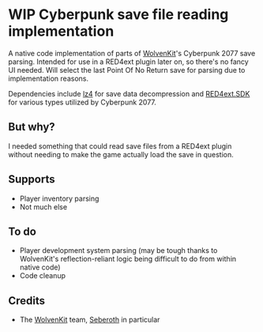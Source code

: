 # WIP Cyberpunk save file reading implementation

A native code implementation of parts of [WolvenKit](https://github.com/WolvenKit/WolvenKit)'s Cyberpunk 2077 save parsing. Intended for use in a RED4ext plugin later on, so there's no fancy UI needed. Will select the last Point Of No Return save for parsing due to implementation reasons.

Dependencies include [lz4](https://github.com/lz4/lz4) for save data decompression and [RED4ext.SDK](https://github.com/WopsS/RED4ext.SDK/tree/master) for various types utilized by Cyberpunk 2077.

## But why?

I needed something that could read save files from a RED4ext plugin without needing to make the game actually load the save in question.

## Supports

- Player inventory parsing
- Not much else

## To do

- Player development system parsing (may be tough thanks to WolvenKit's reflection-reliant logic being difficult to do from within native code)
- Code cleanup

## Credits

- The [WolvenKit](https://github.com/WolvenKit/WolvenKit) team, [Seberoth](https://github.com/seberoth) in particular